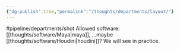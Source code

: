 ```yaml
---
{"dg-publish":true,"permalink":"/thoughts/departments/layout/"}
---
```


#pipeline/departments/shot 
Allowed software: [[thoughts/software/Maya\|maya]], ...maybe [[thoughts/software/Houdini\|houdini]]? We will see in practice.